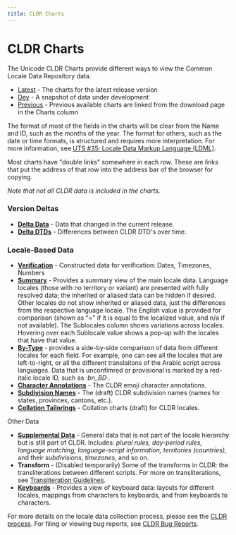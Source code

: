 ```yaml
---
title: CLDR Charts
---
```


# CLDR Charts

The Unicode CLDR Charts provide different ways to view the Common Locale Data Repository data.

-   [Latest](https://www.unicode.org/cldr/charts/latest) - The charts for the latest release version
-   [Dev](https://www.unicode.org/cldr/charts/dev) - A snapshot of data under development
-   [Previous](/index/downloads) - Previous available charts are linked from the download page in the Charts column

The format of most of the fields in the charts will be clear from the Name and ID, such as the months of the year. The format for others, such as the date or time formats, is structured and requires more interpretation. For more information, see [UTS #35: Locale Data Markup Language (LDML)](http://www.unicode.org/reports/tr35/).

Most charts have "double links" somewhere in each row. These are links that put the address of that row into the address bar of the browser for copying.

*Note that not all CLDR data is included in the charts.*

### Version Deltas

-   [**Delta Data**](https://www.unicode.org/cldr/charts/latest/delta/index.html) - Data that changed in the current release.
-   [**Delta DTDs**](https://www.unicode.org/cldr/charts/latest/supplemental/dtd_deltas.html) - Differences between CLDR DTD's over time.


### Locale-Based Data

-   [**Verification**](https://www.unicode.org/cldr/charts/latest/verify/index.html) - Constructed data for verification: Dates, Timezones, Numbers
-   [**Summary**](https://www.unicode.org/cldr/charts/latest/summary/root.html) - Provides a summary view of the main locale data. Language locales (those with no territory or variant) are presented with fully resolved data; the inherited or aliased data can be hidden if desired. Other locales do not show inherited or aliased data, just the differences from the respective language locale. The English value is provided for comparison (shown as "=" if it is equal to the localized value, and n/a if not available). The Sublocales column shows variations across locales. Hovering over each Sublocale value shows a pop-up with the locales that have that value.
-   [**By-Type**](https://www.unicode.org/cldr/charts/latest/by_type/index.html) - provides a side-by-side comparison of data from different locales for each field. For example, one can see all the locales that are left-to-right, or all the different translaitons of the Arabic script across languages. Data that is unconfimred or provisional is marked by a red-italic locale ID, such as *·bn\_BD·*.
-   [**Character Annotations**](https://www.unicode.org/cldr/charts/latest/annotations/index.html) - The CLDR emoji character annotations.
-   [**Subdivision Names**](https://www.unicode.org/cldr/charts/latest/subdivisionNames/index.html) - The (draft) CLDR subdivision names (names for states, provinces, cantons, etc.).
-   [**Collation Tailorings**](https://www.unicode.org/cldr/charts/latest/collation/index.html) - Collation charts (draft) for CLDR locales.


Other Data

-   [**Supplemental Data**](https://www.unicode.org/cldr/charts/latest/supplemental/index.html) - General data that is not part of the locale hierarchy but is still part of CLDR. Includes: *plural rules, day-period rules, language matching, language-script information, territories (countries),* and their *subdivisions, timezones,* and so on.
-   **Transform** - (Disabled temporarily) Some of the transforms in CLDR: the transliterations between different scripts. For more on transliterations, see [Transliteration Guidelines](/index/cldr-spec/transliteration-guidelines).
-   [**Keyboards**](https://www.unicode.org/cldr/charts/latest/keyboards/index.html) - Provides a view of keyboard data: layouts for different locales, mappings from characters to keyboards, and from keyboards to characters.

For more details on the locale data collection process, please see the [CLDR process](/index/process). For filing or viewing bug reports, see [CLDR Bug Reports](https://github.com/unicode-org/cldr/blob/main/docs/requesting_changes.md).

